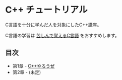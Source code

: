 # C++ チュートリアル
C言語を十分に学んだ人を対象にしたC++講座。

C言語の学習は [苦しんで覚えるC言語](http://9cguide.appspot.com/) をおすすめします。

## 目次
- 第1章 - [C++やろうぜ](doc/01-Hello.md)
- 第2章 - (未定)
